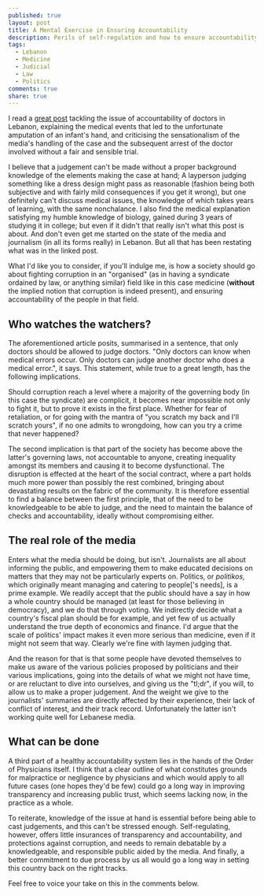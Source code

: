 ```yaml
---
published: true
layout: post
title: A Mental Exercise in Ensuring Accountability
description: Perils of self-regulation and how to ensure accountability
tags: 
  - Lebanon
  - Medicine
  - Judicial
  - Law
  - Politics
comments: true
share: true
---
```


I read a [great post](http://stateofmind13.com/2015/06/06/the-ella-tannous-case-when-every-lebanese-suddenly-become-a-doctor/) tackling the issue of accountability of doctors in Lebanon, explaining the medical events that led to the unfortunate amputation of an infant's hand, and criticising the sensationalism of the media's handling of the case and the subsequent arrest of the doctor involved without a fair and sensible trial.
 
I believe that a judgement can't be made without a proper background knowledge of the elements making the case at hand; A layperson judging something like a dress design might pass as reasonable (fashion being both subjective and with fairly mild consequences if you get it wrong), but one definitely can't discuss medical issues, the knowledge of which takes years of learning, with the same nonchalance. I also find the medical explanation satisfying my humble knowledge of biology, gained during 3 years of studying it in college; but even if it didn't that really isn't what this post is about. And don't even get me started on the state of the media and journalism (in all its forms really) in Lebanon. But all that has been restating what was in the linked post. 
 
What I'd like you to consider, if you'll indulge me, is how a society should go about fighting corruption in an "organised" (as in having a syndicate ordained by law, or anything similar) field like in this case medicine (**without** the implied notion that corruption is indeed present), and ensuring accountability of the people in that field.
 
## Who watches the watchers?
 
The aforementioned article posits, summarised in a sentence, that only doctors should be allowed to judge doctors. "Only doctors can know when medical errors occur. Only doctors can judge another doctor who does a medical error.", it says. This statement, while true to a great length, has the following implications.
 
Should corruption reach a level where a majority of the governing body (in this case the syndicate) are complicit, it becomes near impossible not only to fight it, but to prove it exists in the first place. Whether for fear of retaliation, or for going with the mantra of "you scratch my back and I'll scratch yours", if no one admits to wrongdoing, how can you try a crime that never happened?
 
The second implication is that part of the society has become above the latter's governing laws, not accountable to anyone, creating inequality amongst its members and causing it to become dysfunctional. The disruption is effected at the heart of the social contract, where a part holds much more power than possibly the rest combined, bringing about devastating results on the fabric of the community. It is therefore essential to find a balance between the first principle, that of the need to be knowledgeable to be able to judge, and the need to maintain the balance of checks and accountability, ideally without compromising either.
 
## The real role of the media
 
Enters what the media should be doing, but isn't. Journalists are all about informing the public, and empowering them to make educated decisions on matters that they may not be particularly experts on. Politics, or *politikos*, which originally meant managing and catering to people['s needs], is a prime example. We readily accept that the public should have a say in how a whole country should be managed (at least for those believing in democracy), and we do that through voting. We indirectly decide what a country's fiscal plan should be for example, and yet few of us actually understand the true depth of economics and finance. I'd argue that the scale of politics' impact makes it even more serious than medicine, even if it might not seem that way. Clearly we're fine with laymen judging that.
 
And the reason for that is that some people have devoted themselves to make us aware of the various policies proposed by politicians and their various implications, going into the details of what we might not have time, or are reluctant to dive into ourselves, and giving us the "tl;dr", if you will, to allow us to make a proper judgement. And the weight we give to the journalists' summaries are directly affected by their experience, their lack of conflict of interest, and their track record. Unfortunately the latter isn't working quite well for Lebanese media.
 
## What can be done
 
A third part of a healthy accountability system lies in the hands of the Order of Physicians itself. I think that a clear outline of what constitutes grounds for malpractice or negligence by physicians and which would apply to all future cases (one hopes they'd be few) could go a long way in improving transparency and increasing public trust, which seems lacking now, in the practice as a whole.
 
To reiterate, knowledge of the issue at hand is essential before being able to cast judgements, and this can't be stressed enough. Self-regulating, however, offers little insurances of transparency and accountability, and protections against corruption, and needs to remain debatable by a knowledgeable, and responsible public aided by the media. And finally, a better commitment to due process by us all would go a long way in setting this country back on the right tracks.

Feel free to voice your take on this in the comments below.